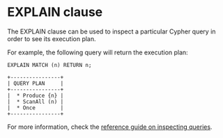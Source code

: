 # EXPLAIN clause

The EXPLAIN clause can be used to inspect a particular Cypher query in order to see its
execution plan.

For example, the following query will return the execution plan:

```cypher
EXPLAIN MATCH (n) RETURN n;
```

```
+----------------+
| QUERY PLAN     |
+----------------+
|  * Produce {n} |
|  * ScanAll (n) |
|  * Once        |
+----------------+
```

For more information, check the [reference guide on inspecting queries](/querying/performance-optimization). 